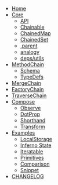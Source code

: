 - [Home][wiki]
- [Core][wiki]
  - [API][API]
  - [Chainable][Chainable]
  - [ChainedMap][ChainedMap]
  - [ChainedSet][ChainedSet]
  - [.parent][parent]
  - [analogy][analogy]
  - [deps/utils][deps]
- [MethodChain][MethodChain]
  - [Schema][Schema]
  - [TypeDefs][TypeDefs]
- [MergeChain][MergeChain]
- [FactoryChain][FactoryChain]
- [TraverseChain][TraverseChain]
- [Compose][compose]
  - [Observe][Observe]
  - [DotProp][DotProp]
  - [Shorthand][Shorthand]
  - [Transform][Transform]
- [Examples][Examples]
  - [LocalStorage][ExamplesLocalStorage]
  - [Inferno State][ExamplesInferno]
  - [Iteratable][ExamplesIteratable]
  - [Primitives][ExamplesPrimitives]
  - [Comparison][ExamplesComparison]
  - [Snippet][Snippet]
- [CHANGELOG][CHANGELOG]

[wiki]: https://github.com/fluents/chain-able/wiki
[deps]: https://github.com/fluents/chain-able/wiki/deps
[parent]: https://github.com/fluents/chain-able/wiki/parent
[analogy]: https://github.com/fluents/chain-able/wiki/analogy
[Observe]: https://github.com/fluents/chain-able/wiki/Observe
[DotProp]: https://github.com/fluents/chain-able/wiki/DotProp
[Schema]: https://github.com/fluents/chain-able/wiki/Schema
[Transform]: https://github.com/fluents/chain-able/wiki/Transform
[Shorthand]: https://github.com/fluents/chain-able/wiki/Shorthand
[API]: https://github.com/fluents/chain-able/wiki/api
[compose]: https://github.com/fluents/chain-able/wiki/Compose
[Chainable]: https://github.com/fluents/chain-able/wiki/Chainable
[ChainedMap]: https://github.com/fluents/chain-able/wiki/ChainedMap
[ChainedSet]: https://github.com/fluents/chain-able/wiki/ChainedSet
[FactoryChain]: https://github.com/fluents/chain-able/wiki/FactoryChain
[MergeChain]: https://github.com/fluents/chain-able/wiki/MergeChain
[MethodChain]: https://github.com/fluents/chain-able/wiki/MethodChain
[TraverseChain]: https://github.com/fluents/chain-able/wiki/TraverseChain
[CHANGELOG]: https://github.com/fluents/chain-able/blob/master/docs/CHANGELOG.md
[Snippet]: https://github.com/fluents/chain-able/wiki/Snippet
[Examples]: https://github.com/fluents/chain-able/wiki/Examples
[ExamplesPrimitives]: https://github.com/fluents/chain-able/wiki/Primitives
[ExamplesLocalStorage]: https://github.com/fluents/chain-able/wiki/LocalStorage
[ExamplesExpressive]: https://github.com/fluents/chain-able/wiki/LocalStorage
[ExamplesComparison]: https://github.com/fluents/chain-able/wiki/Comparison
[ExamplesIteratable]: https://github.com/fluents/chain-able/wiki/Iteratable
[ExamplesInferno]: https://jsfiddle.net/wqxuags2/28/
[TypeDefs]: https://github.com/fluents/chain-able/tree/master/typings
[Tests]: https://github.com/fluents/chain-able/tree/master/test
[Src]: https://github.com/fluents/chain-able/tree/master/src
[map]: https://ponyfoo.com/articles/es6-maps-in-depth
[set]: https://developer.mozilla.org/en/docs/Web/JavaScript/Reference/Global_Objects/Set

<!--
- [Symbols] https://github.com/fluents/chain-able/wiki/Symbols
- [Immutable] https://github.com/fluents/chain-able/wiki/Immutable
- [FactoryChain] https://github.com/fluents/chain-able/wiki/FactoryChain
- [ChildChain] https://github.com/fluents/chain-able/wiki/ChildChain
- [dopemerge] https://github.com/fluents/chain-able/wiki/dopemerge
-->

